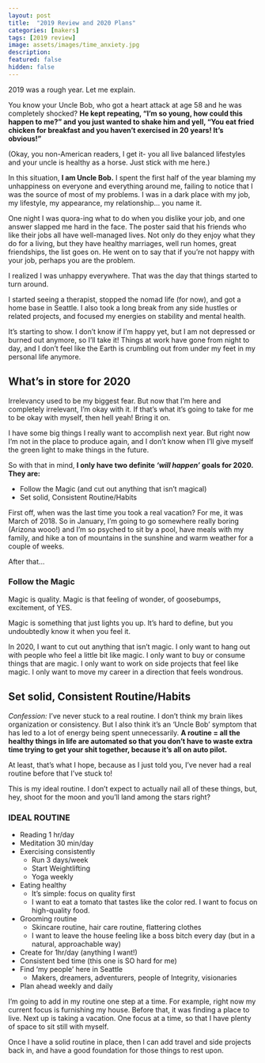 ```yaml
---
layout: post
title:  "2019 Review and 2020 Plans"
categories: [makers]
tags: [2019 review]
image: assets/images/time_anxiety.jpg
description: 
featured: false
hidden: false
---
```


2019 was a rough year. Let me explain.

You know your Uncle Bob, who got a heart attack at age 58 and he was completely shocked? **He kept repeating, “I’m so young, how could this happen to me?” and you just wanted to shake him and yell, “You eat fried chicken for breakfast and you haven’t exercised in 20 years! It’s obvious!”**

(Okay, you non-American readers, I get it- you all live balanced lifestyles and your uncle is healthy as a horse. Just stick with me here.)

In this situation, **I am Uncle Bob.** I spent the first half of the year blaming my unhappiness on everyone and everything around me, failing to notice that I was the source of most of my problems. I was in a dark place with my job, my lifestyle, my appearance, my relationship… you name it.

One night I was quora-ing what to do when you dislike your job, and one answer slapped me hard in the face. The poster said that his friends who like their jobs all have well-managed lives. Not only do they enjoy what they do for a living, but they have healthy marriages, well run homes, great friendships, the list goes on. He went on to say that if you’re not happy with your job, perhaps you are the problem.

I realized I was unhappy everywhere. That was the day that things started to turn around.

I started seeing a therapist, stopped the nomad life (for now), and got a home base in Seattle. I also took a long break from any side hustles or related projects, and focused my energies on stability and mental health.

It’s starting to show. I don’t know if I’m happy yet, but I am not depressed or burned out anymore, so I’ll take it! Things at work have gone from night to day, and I don’t feel like the Earth is crumbling out from under my feet in my personal life anymore.








## What’s in store for 2020

Irrelevancy used to be my biggest fear. But now that I’m here and completely irrelevant, I’m okay with it. If that’s what it’s going to take for me to be okay with myself, then hell yeah! Bring it on.

I have some big things I really want to accomplish next year. But right now I’m not in the place to produce again, and I don’t know when I’ll give myself the green light to make things in the future. 


So with that in mind, **I only have two definite _‘will happen’_ goals for 2020. They are:**

* Follow the Magic (and cut out anything that isn’t magical)
* Set solid, Consistent Routine/Habits

First off, when was the last time you took a real vacation? For me, it was March of 2018. So in January, I’m going to go somewhere really boring (Arizona wooo!) and I’m so psyched to sit by a pool, have meals with my family, and hike a ton of mountains in the sunshine and warm weather for a couple of weeks.

After that...

### Follow the Magic

Magic is quality. Magic is that feeling of wonder, of goosebumps, excitement, of YES.

Magic is something that just lights you up. It’s hard to define, but you undoubtedly know it when you feel it.

In 2020, I want to cut out anything that isn’t magic. I only want to hang out with people who feel a little bit like magic. I only want to buy or consume things that are magic. I only want to work on side projects that feel like magic. I only want to move my career in a direction that feels wondrous.


## Set solid, Consistent Routine/Habits


*Confession:* I’ve never stuck to a real routine. I don’t think my brain likes organization or consistency. But I also think it’s an ‘Uncle Bob’ symptom that has led to a lot of energy being spent unnecessarily. **A routine = all the healthy things in life are automated so that you don’t have to waste extra time trying to get your shit together, because it’s all on auto pilot.**

At least, that’s what I hope, because as I just told you, I’ve never had a real routine before that I’ve stuck to!

This is my ideal routine. I don’t expect to actually nail all of these things, but, hey, shoot for the moon and you’ll land among the stars right?

### IDEAL ROUTINE

* Reading 1 hr/day
* Meditation 30 min/day
* Exercising consistently
    * Run 3 days/week
    * Start Weightlifting
    * Yoga weekly
* Eating healthy
    * It’s simple: focus on quality first
    * I want to eat a tomato that tastes like the color red. I want to focus on high-quality food. 
* Grooming routine
    * Skincare routine, hair care routine, flattering clothes
    * I want to leave the house feeling like a boss bitch every day (but in a natural, approachable way)
* Create for 1hr/day (anything I want!)
* Consistent bed time (this one is SO hard for me)
* Find ‘my people’ here in Seattle
    * Makers, dreamers, adventurers, people of Integrity, visionaries
* Plan ahead weekly and daily

I’m going to add in my routine one step at a time. For example, right now my current focus is furnishing my house. Before that, it was finding a place to live. Next up is taking a vacation. One focus at a time, so that I have plenty of space to sit still with myself.

Once I have a solid routine in place, then I can add travel and side projects back in, and have a good foundation for those things to rest upon.